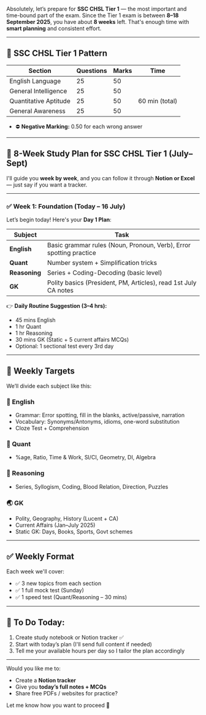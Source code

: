 Absolutely, let’s prepare for **SSC CHSL Tier 1** — the most important and time-bound part of the exam. Since the Tier 1 exam is between **8–18 September 2025**, you have about **8 weeks** left. That's enough time with **smart planning** and consistent effort.

---

## 🧠 SSC CHSL Tier 1 Pattern

| Section               | Questions | Marks | Time           |
| --------------------- | --------- | ----- | -------------- |
| English Language      | 25        | 50    |                |
| General Intelligence  | 25        | 50    |                |
| Quantitative Aptitude | 25        | 50    | 60 min (total) |
| General Awareness     | 25        | 50    |                |

* ⛔ **Negative Marking:** 0.50 for each wrong answer

---

## 📆 8-Week Study Plan for SSC CHSL Tier 1 (July–Sept)

I'll guide you **week by week**, and you can follow it through **Notion or Excel** — just say if you want a tracker.

---

### ✅ **Week 1: Foundation (Today – 16 July)**

Let’s begin today! Here's your **Day 1 Plan**:

| Subject       | Task                                                               |
| ------------- | ------------------------------------------------------------------ |
| **English**   | Basic grammar rules (Noun, Pronoun, Verb), Error spotting practice |
| **Quant**     | Number system + Simplification tricks                              |
| **Reasoning** | Series + Coding-Decoding (basic level)                             |
| **GK**        | Polity basics (President, PM, Articles), read 1st July CA notes    |

👉 **Daily Routine Suggestion (3–4 hrs):**

* 45 mins English
* 1 hr Quant
* 1 hr Reasoning
* 30 mins GK (Static + 5 current affairs MCQs)
* Optional: 1 sectional test every 3rd day

---

## 🎯 Weekly Targets

We’ll divide each subject like this:

### 📘 English

* Grammar: Error spotting, fill in the blanks, active/passive, narration
* Vocabulary: Synonyms/Antonyms, idioms, one-word substitution
* Cloze Test + Comprehension

### 🔢 Quant

* %age, Ratio, Time & Work, SI/CI, Geometry, DI, Algebra

### 🧠 Reasoning

* Series, Syllogism, Coding, Blood Relation, Direction, Puzzles

### 🌏 GK

* Polity, Geography, History (Lucent + CA)
* Current Affairs (Jan–July 2025)
* Static GK: Days, Books, Sports, Govt schemes

---

## ✅ Weekly Format

Each week we'll cover:

* ✅ 3 new topics from each section
* ✅ 1 full mock test (Sunday)
* ✅ 1 speed test (Quant/Reasoning – 30 mins)

---

## 📌 To Do Today:

1. Create study notebook or Notion tracker ✅
2. Start with today’s plan (I'll send full content if needed)
3. Tell me your available hours per day so I tailor the plan accordingly

---

Would you like me to:

* Create a **Notion tracker**
* Give you **today’s full notes + MCQs**
* Share free PDFs / websites for practice?

Let me know how you want to proceed 🙌
